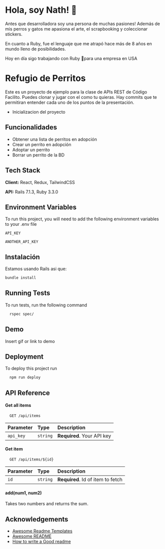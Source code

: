 
# Hola, soy Nath! 👋

Antes que desarrolladora soy una persona de muchas pasiones! Además de mis perros y gatos me apasiona el arte, el scrapbooking y coleccionar stickers.

En cuanto a Ruby, fue el lenguaje que me atrapó hace más de 8 años en mundo lleno de posibilidades.

Hoy en día sigo trabajando con Ruby 🦋para una empresa en USA
# Refugio de Perritos

Este es un proyecto de ejemplo para la clase de APIs REST de Código Facilito.
Puedes clonar y jugar con el como tu quieras. Hay commits que te permitiran entender cada uno de los puntos de la presentación.

- Inicializacion del proyecto




## Funcionalidades

- Obtener una lista de perritos en adopción
- Crear un perrito en adopción
- Adoptar un perrito
- Borrar un perrito de la BD


## Tech Stack

**Client:** React, Redux, TailwindCSS

**API:** Rails 7.1.3, Ruby 3.3.0


## Environment Variables

To run this project, you will need to add the following environment variables to your .env file

`API_KEY`

`ANOTHER_API_KEY`


## Instalación

Estamos usando Rails asi que:

```bash
bundle install
```
    
## Running Tests

To run tests, run the following command

```bash
  rspec spec/
```


## Demo

Insert gif or link to demo



## Deployment

To deploy this project run

```bash
  npm run deploy
```


## API Reference

#### Get all items

```http
  GET /api/items
```

| Parameter | Type     | Description                |
| :-------- | :------- | :------------------------- |
| `api_key` | `string` | **Required**. Your API key |

#### Get item

```http
  GET /api/items/${id}
```

| Parameter | Type     | Description                       |
| :-------- | :------- | :-------------------------------- |
| `id`      | `string` | **Required**. Id of item to fetch |

#### add(num1, num2)

Takes two numbers and returns the sum.


## Acknowledgements

 - [Awesome Readme Templates](https://awesomeopensource.com/project/elangosundar/awesome-README-templates)
 - [Awesome README](https://github.com/matiassingers/awesome-readme)
 - [How to write a Good readme](https://bulldogjob.com/news/449-how-to-write-a-good-readme-for-your-github-project)

